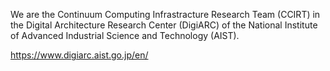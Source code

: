 We are the Continuum Computing Infrastracture Research Team (CCIRT) in the Digital Architecture Research Center (DigiARC) of the National Institute of Advanced Industrial Science and Technology (AIST).

https://www.digiarc.aist.go.jp/en/

